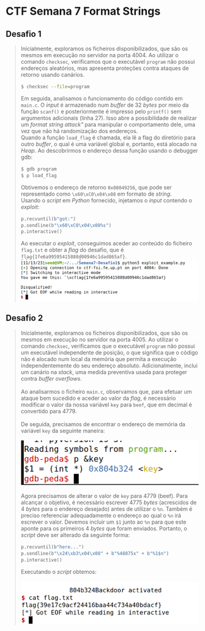 # CTF Semana 7 Format Strings

## Desafio 1

> Inicialmente, exploramos os ficheiros disponibilizados, que são os mesmos em execução no servidor na porta 4004. Ao utilizar o comando ```checksec```, verificamos que o executável ```program``` não possui endereços aleatórios, mas apresenta proteções contra ataques de retorno usando canários.
> ```bash
> $ checksec --file=program
> ```
> Em seguida, analisamos o funcionamento do código contido em ```main.c```. O _input_ é armazenado num _buffer_ de 32 _bytes_ por meio da função ```scanf()``` e posteriormente é impresso pelo ```printf()``` sem argumentos adicionais (linha 27). Isso abre a possibilidade de realizar um _format string attack"_ para manipular o comportamento dele, uma vez que não há randomização dos endereços.<br>
> Quando a função ```load_flag``` é chamada, ela lê a flag do diretório para outro _buffer_, o qual é uma variável global e, portanto, está alocado na _Heap_. Ao descobrirmos o endereço dessa função usando o debugger gdb:
> ```bash
> $ gdb program
> $ p load_flag
> ```
> Obtivemos o endereço de retorno ```0x08049256```, que pode ser representado como ```\x60\xC0\x04\x08``` em formato de _string_.<br>
> Usando o _script_ em _Python_ fornecido, injetamos o _input_ contendo o _exploit_:
> ```python
> p.recvuntil(b"got:")
> p.sendline(b"\x60\xC0\x04\x08%s")
> p.interactive()
> ```
> Ao executar o _exploit_, conseguimos aceder ao conteúdo do ficheiro ```flag.txt``` e obter a _flag_ do desafio, que é ```flag{1fe6a99595415888d00946c1dad865af}```.
![flagDesafio1](images/ctf7/flagDesafio1.png)

## Desafio 2

> Inicialmente, exploramos os ficheiros disponibilizados, que são os mesmos em execução no servidor na porta 4005. Ao utilizar o comando ```checksec```, verificamos que o executável ```program``` não possui um executável independente de posição, o que significa que o código não é alocado num local da memória que permita a execução independentemente do seu endereço absoluto. Adicionalmente, inclui um canário na _stack_, uma medida preventiva usada para proteger contra _buffer overflows_.
> <br><br>Ao analisarmos o ficheiro ```main.c```, observamos que, para efetuar um ataque bem sucedido e aceder ao valor da _flag_, é necessário modificar o valor da nossa variável ```key``` para ```beef```, que em decimal é convertido para 4779.
> <br><br>De seguida, precisamos de encontrar o endereço de memória da variável ```key``` da seguinte maneira:<br><br>
![key](images/ctf7/key.png)
> <br><br>Agora precisamos de alterar o valor de ```key``` para 4779 (beef). Para alcançar o objetivo, é necessário escrever 4775 _bytes_ (acrescidos de 4 _bytes_ para o endereço desejado) antes de utilizar o ```%n```. Também é preciso referenciar adequadamente o endereço ao qual o ```%n``` irá escrever o valor. Devemos incluir um ```$1``` junto ao ```%n``` para que este aponte para os primeiros 4 _bytes_ que foram enviados. Portanto, o _script_ deve ser alterado da seguinte forma:
> ```python
> p.recvuntil(b"here...")
> p.sendline(b"\x24\xb3\x04\x08" + b"%48875x" + b"%1$n")
> p.interactive()
> ```
> Executando o _script_ obtemos:<br><br>
> ![flagDesafio2](images/ctf7/flagDesafio2.png)

